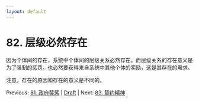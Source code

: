 ```yaml
---
layout: default
---
```

# 82. 层级必然存在

因为个体间的存在，系统中个体间的层级关系必然存在。而层级关系的存在意义是为了强制的惩罚。也必然要获得来自系统中其他个体的奖励，这是其存在的需求。

注意，存在的原因和存在的意义是不同的。

Previous: [81. 政府奖惩](81.md) | [Draft](../Draft.md) | Next: [83. 契约精神](83.md)